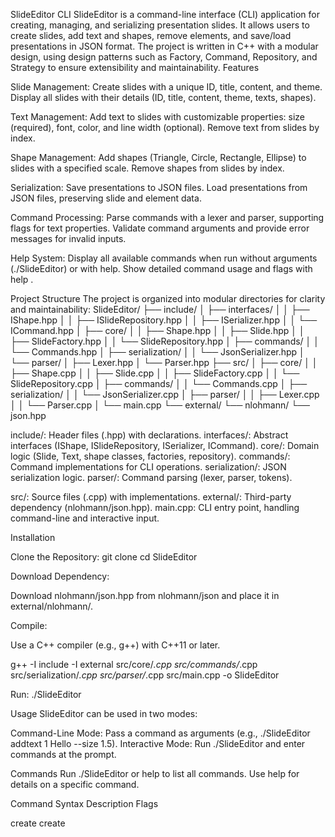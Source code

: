SlideEditor CLI
SlideEditor is a command-line interface (CLI) application for creating, managing, and serializing presentation slides. It allows users to create slides, add text and shapes, remove elements, and save/load presentations in JSON format. The project is written in C++ with a modular design, using design patterns such as Factory, Command, Repository, and Strategy to ensure extensibility and maintainability.
Features

Slide Management:
Create slides with a unique ID, title, content, and theme.
Display all slides with their details (ID, title, content, theme, texts, shapes).


Text Management:
Add text to slides with customizable properties: size (required), font, color, and line width (optional).
Remove text from slides by index.


Shape Management:
Add shapes (Triangle, Circle, Rectangle, Ellipse) to slides with a specified scale.
Remove shapes from slides by index.


Serialization:
Save presentations to JSON files.
Load presentations from JSON files, preserving slide and element data.


Command Processing:
Parse commands with a lexer and parser, supporting flags for text properties.
Validate command arguments and provide error messages for invalid inputs.


Help System:
Display all available commands when run without arguments (./SlideEditor) or with help.
Show detailed command usage and flags with help <command>.



Project Structure
The project is organized into modular directories for clarity and maintainability:
SlideEditor/
├── include/
│   ├── interfaces/
│   │   ├── IShape.hpp
│   │   ├── ISlideRepository.hpp
│   │   ├── ISerializer.hpp
│   │   └── ICommand.hpp
│   ├── core/
│   │   ├── Shape.hpp
│   │   ├── Slide.hpp
│   │   ├── SlideFactory.hpp
│   │   └── SlideRepository.hpp
│   ├── commands/
│   │   └── Commands.hpp
│   ├── serialization/
│   │   └── JsonSerializer.hpp
│   └── parser/
│       ├── Lexer.hpp
│       └── Parser.hpp
├── src/
│   ├── core/
│   │   ├── Shape.cpp
│   │   ├── Slide.cpp
│   │   ├── SlideFactory.cpp
│   │   └── SlideRepository.cpp
│   ├── commands/
│   │   └── Commands.cpp
│   ├── serialization/
│   │   └── JsonSerializer.cpp
│   ├── parser/
│   │   ├── Lexer.cpp
│   │   └── Parser.cpp
│   └── main.cpp
└── external/
    └── nlohmann/
        └── json.hpp


include/: Header files (.hpp) with declarations.
interfaces/: Abstract interfaces (IShape, ISlideRepository, ISerializer, ICommand).
core/: Domain logic (Slide, Text, shape classes, factories, repository).
commands/: Command implementations for CLI operations.
serialization/: JSON serialization logic.
parser/: Command parsing (lexer, parser, tokens).


src/: Source files (.cpp) with implementations.
external/: Third-party dependency (nlohmann/json.hpp).
main.cpp: CLI entry point, handling command-line and interactive input.

Installation

Clone the Repository:
git clone <repository-url>
cd SlideEditor


Download Dependency:

Download nlohmann/json.hpp from nlohmann/json and place it in external/nlohmann/.


Compile:

Use a C++ compiler (e.g., g++) with C++11 or later.

g++ -I include -I external src/core/*.cpp src/commands/*.cpp src/serialization/*.cpp src/parser/*.cpp src/main.cpp -o SlideEditor


Run:
./SlideEditor



Usage
SlideEditor can be used in two modes:

Command-Line Mode: Pass a command as arguments (e.g., ./SlideEditor addtext 1 Hello --size 1.5).
Interactive Mode: Run ./SlideEditor and enter commands at the prompt.

Commands
Run ./SlideEditor or help to list all commands. Use help <command> for details on a specific command.



Command
Syntax
Description
Flags



create
create <title> <content> <theme>
Creates a slide with title, content, and theme.
None


addtext
addtext <id> <text> --size <float> [--font <font>] [--color <color>] [--line-width <float>]
Adds text to slide <id> with specified properties.
--size <float> (required), --font <font> (default: Arial), --color <color> (default: Black), --line-width <float> (default: 1.0)


addshape
addshape <id> <type> <scale>
Adds a shape (Triangle, Circle, Rectangle, Ellipse) to slide <id> with scale.
None


removetext
removetext <id> <index>
Removes text at <index> from slide <id>.
None


removeshape
removeshape <id> <index>
Removes shape at <index> from slide <id>.
None


save
save <file>
Saves presentation to <file> in JSON format.
None


load
load <file>
Loads presentation from <file>.
None


display
display
Displays all slides with details.
None


help
help [command]
Shows all commands or details for <command>.
None


exit
exit
Exits interactive mode.
None


Example Usage

Create a slide:
create Intro Welcome Modern

Output: Created slide with ID: 1

Add text with flags:
addtext 1 Hello --size 1.5 --font Times --color Red --line-width 2.0

Output: Added text to slide 1

Add a shape:
addshape 1 Triangle 1.5

Output: Added shape Triangle to slide 1

Display slides:
display

Output:
Slide ID: 1
Title: Intro
Content: Welcome
Theme: Modern
Texts:
  [0] Hello (size: 1.5, font: Times, color: Red, lineWidth: 2.0)
Shapes:
  [0] Triangle (scale: 1.5)
-------------------


Save presentation:
save presentation.json

Output: Saved presentation to presentation.json

Show help:
./SlideEditor

or
help

Output: Lists all commands.

Show command details:
help addtext

Output: Details addtext syntax and flags.


JSON Format
Presentations are saved/loaded in JSON format:
{
    "language": "C++",
    "slides": [
        {
            "id": 1,
            "title": "Intro",
            "content": "Welcome",
            "theme": "Modern",
            "texts": [
                {
                    "content": "Hello",
                    "size": 1.5,
                    "font": "Times",
                    "color": "Red",
                    "lineWidth": 2.0
                }
            ],
            "shapes": [
                {
                    "type": "Triangle",
                    "scale": 1.5
                }
            ]
        }
    ]
}

Design Patterns

Factory Pattern: ShapeFactory and SlideFactory create shapes and slides.
Command Pattern: ICommand implementations (CreateSlideCommand, AddTextCommand, etc.) encapsulate CLI actions.
Repository Pattern: ISlideRepository and SlideRepository manage slide storage.
Strategy Pattern: ISerializer supports extensible serialization (currently JSON).
Interpreter Pattern: Lexer and Parser process command input.

Limitations

Argument Parsing: Assumes no spaces in arguments (e.g., Hello instead of Hello World). Enhance with quoted strings for production use.
Text Properties: Font, color, and line width are stored but not fully processed (marked with // TODO: Implement functionality in code).
Error Handling: Uses std::invalid_argument and std::out_of_range for invalid inputs/indices.

Future Improvements

Add support for quoted strings in command arguments.
Implement font, color, and line width processing for rendering (currently TODO).
Extend with additional shape properties or new shape types.
Add undo/redo functionality using the Command pattern.
Support additional serialization formats (e.g., XML) via ISerializer.

Build Requirements

C++11 or later.
nlohmann/json.hpp (single-header JSON library).
Compiler: g++, clang++, or equivalent.
